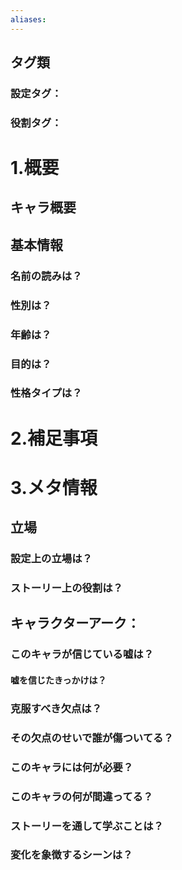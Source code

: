 ```yaml
---
aliases:
---
```

## タグ類
### 設定タグ：
### 役割タグ：
# 1.概要
## キャラ概要 
## 基本情報
### 名前の読みは？
### 性別は？
### 年齢は？
### 目的は？
### 性格タイプは？
# 2.補足事項
# 3.メタ情報
## 立場
### 設定上の立場は？
### ストーリー上の役割は？
## キャラクターアーク：
### このキャラが信じている嘘は？
#### 嘘を信じたきっかけは？
### 克服すべき欠点は？
### その欠点のせいで誰が傷ついてる？
### このキャラには何が必要？
### このキャラの何が間違ってる？
### ストーリーを通して学ぶことは？
### 変化を象徴するシーンは？
